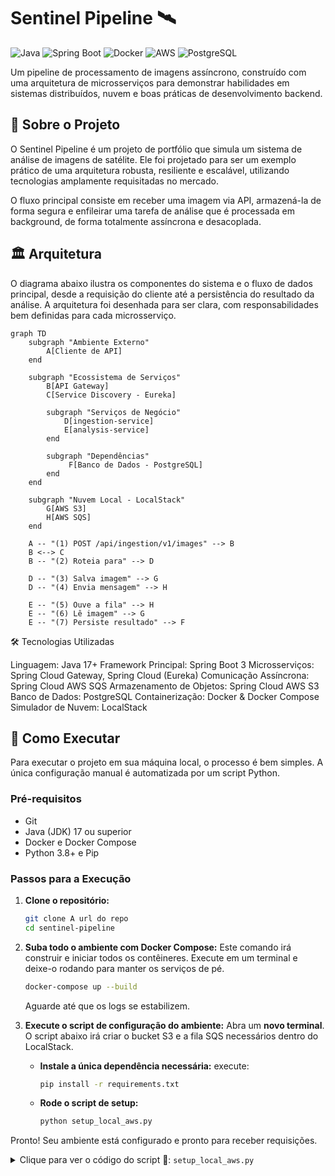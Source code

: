 # Sentinel Pipeline 🛰️

![Java](https://img.shields.io/badge/Java-17+-orange?style=for-the-badge&logo=openjdk)
![Spring Boot](https://img.shields.io/badge/Spring_Boot-3.x-6DB33F?style=for-the-badge&logo=spring)
![Docker](https://img.shields.io/badge/Docker-20.10+-2496ED?style=for-the-badge&logo=docker)
![AWS](https://img.shields.io/badge/AWS_(LocalStack)-S3_&_SQS-232F3E?style=for-the-badge&logo=amazon-aws)
![PostgreSQL](https://img.shields.io/badge/PostgreSQL-14+-336791?style=for-the-badge&logo=postgresql)

Um pipeline de processamento de imagens assíncrono, construído com uma arquitetura de microsserviços para demonstrar habilidades em sistemas distribuídos, nuvem e boas práticas de desenvolvimento backend.

## 📖 Sobre o Projeto

O Sentinel Pipeline é um projeto de portfólio que simula um sistema de análise de imagens de satélite. Ele foi projetado para ser um exemplo prático de uma arquitetura robusta, resiliente e escalável, utilizando tecnologias amplamente requisitadas no mercado.

O fluxo principal consiste em receber uma imagem via API, armazená-la de forma segura e enfileirar uma tarefa de análise que é processada em background, de forma totalmente assíncrona e desacoplada.

## 🏛️ Arquitetura

O diagrama abaixo ilustra os componentes do sistema e o fluxo de dados principal, desde a requisição do cliente até a persistência do resultado da análise. A arquitetura foi desenhada para ser clara, com responsabilidades bem definidas para cada microsserviço.

```mermaid
graph TD
    subgraph "Ambiente Externo"
        A[Cliente de API]
    end

    subgraph "Ecossistema de Serviços"
        B[API Gateway]
        C[Service Discovery - Eureka]
        
        subgraph "Serviços de Negócio"
            D[ingestion-service]
            E[analysis-service]
        end

        subgraph "Dependências"
             F[Banco de Dados - PostgreSQL]
        end
    end

    subgraph "Nuvem Local - LocalStack"
        G[AWS S3]
        H[AWS SQS]
    end

    A -- "(1) POST /api/ingestion/v1/images" --> B
    B <--> C
    B -- "(2) Roteia para" --> D
    
    D -- "(3) Salva imagem" --> G
    D -- "(4) Envia mensagem" --> H

    E -- "(5) Ouve a fila" --> H
    E -- "(6) Lê imagem" --> G
    E -- "(7) Persiste resultado" --> F
```
🛠️ Tecnologias Utilizadas

Linguagem: Java 17+
Framework Principal: Spring Boot 3
Microsserviços: Spring Cloud Gateway, Spring Cloud (Eureka)
Comunicação Assíncrona: Spring Cloud AWS SQS
Armazenamento de Objetos: Spring Cloud AWS S3
Banco de Dados: PostgreSQL
Containerização: Docker & Docker Compose
Simulador de Nuvem: LocalStack

## 🚀 Como Executar

Para executar o projeto em sua máquina local, o processo é bem simples. A única configuração manual é automatizada por um script Python.

### Pré-requisitos
* Git
* Java (JDK) 17 ou superior
* Docker e Docker Compose
* Python 3.8+ e Pip

### Passos para a Execução

1.  **Clone o repositório:**
    ```bash
    git clone A url do repo
    cd sentinel-pipeline
    ```

2.  **Suba todo o ambiente com Docker Compose:**
    Este comando irá construir e iniciar todos os contêineres. Execute em um terminal e deixe-o rodando para manter os serviços de pé.
    ```bash
    docker-compose up --build
    ```
    Aguarde até que os logs se estabilizem.

3.  **Execute o script de configuração do ambiente:**
    Abra um **novo terminal**. O script abaixo irá criar o bucket S3 e a fila SQS necessários dentro do LocalStack.

    * **Instale a única dependência necessária:**
        execute:
        ```bash
        pip install -r requirements.txt
        ```

    * **Rode o script de setup:**
        ```bash
        python setup_local_aws.py
        ```

Pronto! Seu ambiente está configurado e pronto para receber requisições.

<details>
<summary>Clique para ver o código do script 🐍: <code>setup_local_aws.py</code></summary>

```python
# setup_local_aws.py
import boto3
from botocore.exceptions import ClientError

# --- Configuração ---
LOCALSTACK_ENDPOINT_URL = 'http://localhost:4566'
S3_BUCKET_NAME = 'satellite-images'
SQS_QUEUE_NAME = 'image-analysis-queue'
AWS_REGION = 'us-east-1' # Região padrão do LocalStack

# Clientes Boto3 apontando para o LocalStack
s3_client = boto3.client(
    's3',
    endpoint_url=LOCALSTACK_ENDPOINT_URL,
    region_name=AWS_REGION
)

sqs_client = boto3.client(
    'sqs',
    endpoint_url=LOCALSTACK_ENDPOINT_URL,
    region_name=AWS_REGION
)

def create_resources():
    """Cria o bucket S3 e a fila SQS se eles não existirem."""
    print("--- Configurando recursos na nuvem local (LocalStack) ---")
    
    # Criar bucket S3
    try:
        s3_client.create_bucket(Bucket=S3_BUCKET_NAME)
        print(f"✅ Bucket '{S3_BUCKET_NAME}' criado com sucesso.")
    except ClientError as e:
        if e.response['Error']['Code'] == 'BucketAlreadyOwnedByYou' or e.response['Error']['Code'] == 'BucketAlreadyExists':
            print(f"ℹ️  Bucket '{S3_BUCKET_NAME}' já existe. Pulando.")
        else:
            print(f"❌ Erro inesperado ao criar bucket: {e}")
            raise e

    # Criar fila SQS
    try:
        sqs_client.create_queue(QueueName=SQS_QUEUE_NAME)
        print(f"✅ Fila '{SQS_QUEUE_NAME}' criada com sucesso.")
    except ClientError as e:
        print(f"ℹ️  Fila '{SQS_QUEUE_NAME}' provavelmente já existe ou ocorreu um erro. Pulando. Detalhe: {e}")


if __name__ == "__main__":
    print("🚀 Iniciando script de configuração de recursos... 🚀")
    create_resources()
    print("\n🎉 Ambiente configurado com sucesso! 🎉")
```

📝 Status do Projeto
Status: 企画 (Kikaku - Em Planejamento) - Pronto para iniciar o desenvolvimento!!
